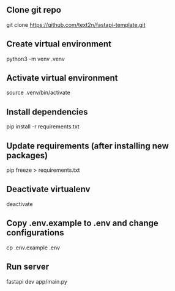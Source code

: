 ## Clone git repo
git clone https://github.com/text2n/fastapi-template.git

## Create virtual environment
python3 -m venv .venv

## Activate virtual environment
source .venv/bin/activate

## Install dependencies
pip install -r requirements.txt

## Update requirements (after installing new packages)
pip freeze > requirements.txt

## Deactivate virtualenv
deactivate

## Copy .env.example to .env and change configurations
cp .env.example .env

## Run server
fastapi dev app/main.py